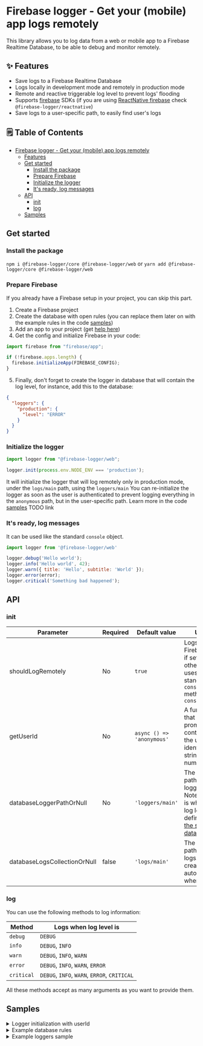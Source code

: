 # Firebase logger - Get your (mobile) app logs remotely

This library allows you to log data from a web or mobile app to a Firebase Realtime Database, to be able to debug and
monitor remotely.

## ✨ Features

- Save logs to a Firebase Realtime Database
- Logs locally in development mode and remotely in production mode
- Remote and reactive triggerable log level to prevent logs' flooding
- Supports [firebase](https://www.npmjs.com/package/firebase) SDKs
  (if you are using [ReactNative firebase](https://www.npmjs.com/package/react-native-firebase) check `@firebase-logger/reactnative`)
- Save logs to a user-specific path, to easily find user's logs


## 🗒️ Table of Contents
* [Firebase logger - Get your (mobile) app logs remotely](#firebase-logger---get-your-mobile-app-logs-remotely)
    * [Features](#-features)
    * [Get started](#get-started)
        * [Install the package](#install-the-package)
        * [Prepare Firebase](#prepare-firebase)
        * [Initialize the logger](#initialize-the-logger)
        * [It's ready, log messages](#its-ready-log-messages)
    * [API](#api)
        * [init](#init)
        * [log](#log)
    * [Samples](#samples)


## Get started

### Install the package

`npm i @firebase-logger/core @firebase-logger/web`
or
`yarn add @firebase-logger/core @firebase-logger/web`

### Prepare Firebase

If you already have a Firebase setup in your project, you can skip this part.

1. Create a Firebase project
2. Create the database with open rules (you can replace them later on with
   the example rules in the code [samples](#samples))
3. Add an app to your project (get [help here](https://support.google.com/firebase/answer/9326094))
4. Get the config and initialize Firebase in your code:

```javascript
import firebase from "firebase/app";

if (!firebase.apps.length) {
  firebase.initializeApp(FIREBASE_CONFIG);
}
```

5. Finally, don't forget to create the logger in database that will contain the log level, for instance, add this to the
   database:

```json
{
  "loggers": {
    "production": {
      "level": "ERROR"
    }
  }
}
```

### Initialize the logger

```javascript
import logger from "@firebase-logger/web";

logger.init(process.env.NODE_ENV === 'production');
```

It will initialize the logger that will log remotely only in production mode, under the `logs/main` path, using
the `loggers/main`
You can re-initialize the logger as soon as the user is authenticated to prevent logging everything in the `anonymous`
path, but in the user-specific path. Learn more in the code [samples](#samples)
TODO link

### It's ready, log messages
It can be used like the standard `console` object.
```javascript
import logger from '@firebase-logger/web'

logger.debug('Hello world');
logger.info('Hello world', 42);
logger.warn({ title: 'Hello', subtitle: 'World' });
logger.error(error);
logger.critical('Something bad happened');
```

## API

### init

| Parameter | Required | Default value | Usage |
| ------ | ------ | ------ | ------ |
| shouldLogRemotely | No | `true` | Logs to Firebase only if set to true, otherwise, uses the standard `console` methods like `console.error` |
| getUserId | No | `async () => 'anonymous'` | A function that returns a promise containing the user identifier as a string or a number |
| databaseLoggerPathOrNull | No | `'loggers/main'` | The database path to the logger data. Note that this is where the log level is defined ([see the sample data](https://github.com/BearStudio/firebase-logger#example-loggers-sample)) |
| databaseLogsCollectionOrNull | false | `'logs/main'` | The database path to the logs. It gets created automatically when logging |

### log

You can use the following methods to log information:

| Method | Logs when log level is |
| ------ | ------ |
| `debug` | `DEBUG` |
| `info` | `DEBUG`, `INFO` |
| `warn` | `DEBUG`, `INFO`, `WARN` |
| `error` | `DEBUG`, `INFO`, `WARN`, `ERROR` |
| `critical` | `DEBUG`, `INFO`, `WARN`, `ERROR`, `CRITICAL` |

All these methods accept as many arguments as you want to provide them.

## Samples

<details id="logger-initialization-user-id">
    <summary>Logger initialization with userId</summary>
    
    const onUserAuthenticated = () => {
      logger.init(
        process.env.NODE_ENV === 'production',
        () => AsyncStorage.getItem('@myApp/userEMail'), // can return a promise
        'loggers/production',
        'logs/production'
      );
    }
</details>


<details id="example-database-rules">
    <summary>Example database rules</summary>
    
    {
      "rules": {
        "loggers": {
          ".read": true,
          ".write": false
        },
        "logs-dev": {
          ".read": false,
          ".write": true
        },
        "logs-staging": {
          ".read": false,
          ".write": true
        },
        "logs-prod": {
          ".read": false,
          ".write": true
        }
      }
    }
</details>


<details id="example-loggers-sample">
    <summary>Example loggers sample</summary>
    
    {
      "loggers": {
        "dev": {
          "level": "WARN"
        },
        "staging": {
          "level": "CRITICAL"
        },
        "prod": {
          "level": "CRITICAL"
        }
      }
    }
</details>
